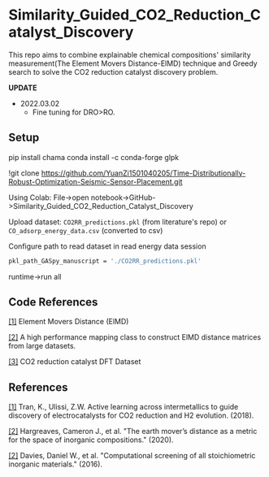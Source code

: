 # Similarity_Guided_CO2_Reduction_Catalyst_Discovery



This repo aims to combine explainable chemical compositions' similarity measurement(The Element Movers Distance-ElMD) technique and Greedy 
search to solve the CO2 reduction catalyst discovery problem. 

**UPDATE**
- 2022.03.02
    - Fine tuning for DRO>RO.

## Setup
pip install chama
conda install -c conda-forge glpk

!git clone https://github.com/YuanZi1501040205/Time-Distributionally-Robust-Optimization-Seismic-Sensor-Placement.git

Using Colab:
File->open notebook->GitHub->Similarity_Guided_CO2_Reduction_Catalyst_Discovery


Upload dataset: `CO2RR_predictions.pkl` (from literature's repo) or `CO_adsorp_energy_data.csv` (converted to csv)


Configure path to read dataset in read energy data session
```bash
pkl_path_GASpy_manuscript = './CO2RR_predictions.pkl'
```

runtime->run all

## Code References

[[1]](https://github.com/lrcfmd/ElMD) Element Movers Distance (ElMD)

[[2]](https://github.com/lrcfmd/ElM2D) A high performance mapping class to construct ElMD distance matrices from large datasets.

[[3]](https://github.com/ulissigroup/GASpy_manuscript) CO2 reduction catalyst DFT Dataset



## References
[[1]](https://www.nature.com/articles/s41929-018-0142-1) Tran, K., Ulissi, Z.W. Active learning across intermetallics to guide discovery of electrocatalysts for CO2 reduction and H2 evolution. (2018).

[[2]](https://pubs.acs.org/doi/full/10.1021/acs.chemmater.0c03381) Hargreaves, Cameron J., et al. "The earth mover’s distance as a metric for the space of inorganic compositions." (2020).

[[2]](https://www.sciencedirect.com/science/article/pii/S2451929416301553) Davies, Daniel W., et al. "Computational screening of all stoichiometric inorganic materials." (2016).

